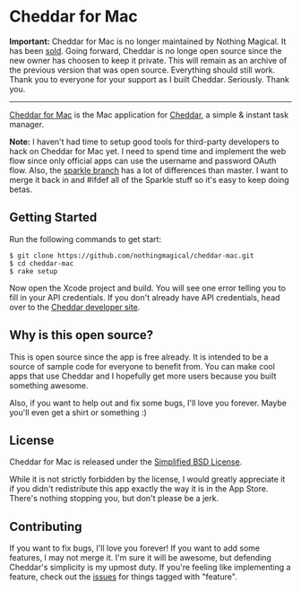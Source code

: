 # Cheddar for Mac

**Important:** Cheddar for Mac is no longer maintained by Nothing Magical. It has been [sold](http://sam.roon.io/parting-ways-with-cheddar). Going forward, Cheddar is no longe open source since the new owner has choosen to keep it private. This will remain as an archive of the previous version that was open source. Everything should still work. Thank you to everyone for your support as I built Cheddar. Seriously. Thank you.

---

[Cheddar for Mac](http://cheddarapp.com/apps) is the Mac application for [Cheddar](http://cheddarapp.com), a simple & instant task manager.

**Note:** I haven't had time to setup good tools for third-party developers to hack on Cheddar for Mac yet. I need to spend time and implement the web flow since only official apps can use the username and password OAuth flow. Also, the [sparkle branch](https://github.com/nothingmagical/cheddar-mac/tree/sparkle) has a lot of differences than master. I want to merge it back in and #ifdef all of the Sparkle stuff so it's easy to keep doing betas.


## Getting Started

Run the following commands to get start:

    $ git clone https://github.com/nothingmagical/cheddar-mac.git
    $ cd cheddar-mac
    $ rake setup

Now open the Xcode project and build. You will see one error telling you to fill in your API credentials. If you don't already have API credentials, head over to the [Cheddar developer site](http://cheddarapp.com/developer).


## Why is this open source?

This is open source since the app is free already. It is intended to be a source of sample code for everyone to benefit from. You can make cool apps that use Cheddar and I hopefully get more users because you built something awesome.

Also, if you want to help out and fix some bugs, I'll love you forever. Maybe you'll even get a shirt or something :)


## License

Cheddar for Mac is released under the [Simplified BSD License](https://github.com/nothingmagical/cheddar-mac/blob/master/LICENSE).

While it is not strictly forbidden by the license, I would greatly appreciate it if you didn't redistribute this app exactly the way it is in the App Store. There's nothing stopping you, but don't please be a jerk.


## Contributing

If you want to fix bugs, I'll love you forever! If you want to add some features, I may not merge it. I'm sure it will be awesome, but defending Cheddar's simplicity is my upmost duty. If you're feeling like implementing a feature, check out the [issues](https://github.com/nothingmagical/cheddar-mac/issues) for things tagged with "feature".
